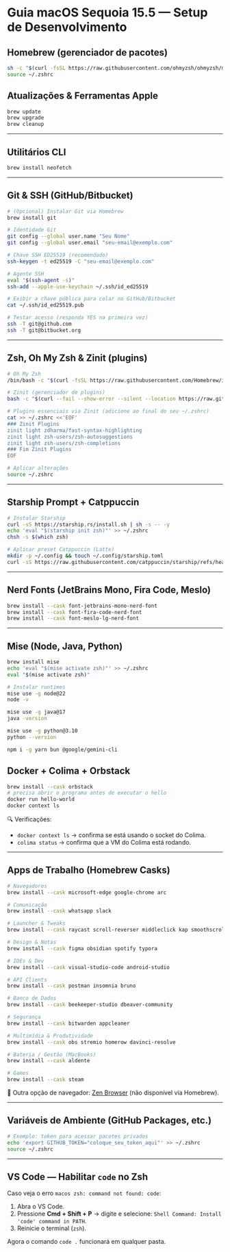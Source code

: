 # Guia macOS Sequoia 15.5 — Setup de Desenvolvimento

## Homebrew (gerenciador de pacotes)

```bash
sh -c "$(curl -fsSL https://raw.githubusercontent.com/ohmyzsh/ohmyzsh/master/tools/install.sh)"
source ~/.zshrc
```

## Atualizações & Ferramentas Apple

```bash
brew update
brew upgrade
brew cleanup
```

---

## Utilitários CLI

```bash
brew install neofetch
```

---

## Git & SSH (GitHub/Bitbucket)

```bash
# (Opcional) Instalar Git via Homebrew
brew install git

# Identidade Git
git config --global user.name "Seu Nome"
git config --global user.email "seu-email@exemplo.com"

# Chave SSH ED25519 (recomendado)
ssh-keygen -t ed25519 -C "seu-email@exemplo.com"

# Agente SSH
eval "$(ssh-agent -s)"
ssh-add --apple-use-keychain ~/.ssh/id_ed25519

# Exibir a chave pública para colar no GitHub/Bitbucket
cat ~/.ssh/id_ed25519.pub

# Testar acesso (responda YES na primeira vez)
ssh -T git@github.com
ssh -T git@bitbucket.org
```

---

## Zsh, Oh My Zsh & Zinit (plugins)

```bash
# Oh My Zsh
/bin/bash -c "$(curl -fsSL https://raw.githubusercontent.com/Homebrew/install/HEAD/install.sh)"

# Zinit (gerenciador de plugins)
bash -c "$(curl --fail --show-error --silent --location https://raw.githubusercontent.com/zdharma-continuum/zinit/HEAD/scripts/install.sh)"

# Plugins essenciais via Zinit (adicione ao final do seu ~/.zshrc)
cat >> ~/.zshrc <<'EOF'
### Zinit Plugins
zinit light zdharma/fast-syntax-highlighting
zinit light zsh-users/zsh-autosuggestions
zinit light zsh-users/zsh-completions
### Fim Zinit Plugins
EOF

# Aplicar alterações
source ~/.zshrc
```

---

## Starship Prompt + Catppuccin

```bash
# Instalar Starship
curl -sS https://starship.rs/install.sh | sh -s -- -y
echo 'eval "$(starship init zsh)"' >> ~/.zshrc
chsh -s $(which zsh)

# Aplicar preset Catppuccin (Latte)
mkdir -p ~/.config && touch ~/.config/starship.toml
curl -sS https://raw.githubusercontent.com/catppuccin/starship/refs/heads/main/starship.toml -o ~/.config/starship.toml
```

---

## Nerd Fonts (JetBrains Mono, Fira Code, Meslo)

```bash
brew install --cask font-jetbrains-mono-nerd-font
brew install --cask font-fira-code-nerd-font
brew install --cask font-meslo-lg-nerd-font
```

---

## Mise (Node, Java, Python)

```bash
brew install mise
echo 'eval "$(mise activate zsh)"' >> ~/.zshrc
eval "$(mise activate zsh)"

# Instalar runtimes
mise use -g node@22
node -v

mise use -g java@17
java -version

mise use -g python@3.10
python --version

npm i -g yarn bun @google/gemini-cli
```

## Docker + Colima + Orbstack

```bash
brew install --cask orbstack
# precisa abrir o programa antes de executar o hello
docker run hello-world
docker context ls
```

🔍 Verificações:

- `docker context ls` → confirma se está usando o socket do Colima.
- `colima status` → confirma que a VM do Colima está rodando.

---

## Apps de Trabalho (Homebrew Casks)

```bash
# Navegadores
brew install --cask microsoft-edge google-chrome arc

# Comunicação
brew install --cask whatsapp slack

# Launcher & Tweaks
brew install --cask raycast scroll-reverser middleclick kap smoothscroll

# Design & Notas
brew install --cask figma obsidian spotify typora

# IDEs & Dev
brew install --cask visual-studio-code android-studio

# API Clients
brew install --cask postman insomnia bruno

# Banco de Dados
brew install --cask beekeeper-studio dbeaver-community

# Segurança
brew install --cask bitwarden appcleaner

# Multimídia & Produtividade
brew install --cask obs stremio homerow davinci-resolve

# Bateria / Gestão (MacBooks)
brew install --cask aldente

# Games
brew install --cask steam
```

🔗 Outra opção de navegador: [Zen Browser](https://zen-browser.app/download/) (não disponível via Homebrew).

---

## Variáveis de Ambiente (GitHub Packages, etc.)

```bash
# Exemplo: token para acessar pacotes privados
echo 'export GITHUB_TOKEN="coloque_seu_token_aqui"' >> ~/.zshrc
source ~/.zshrc
```

---

## VS Code — Habilitar `code` no Zsh

Caso veja o erro `macos zsh: command not found: code`:

1. Abra o VS Code.
2. Pressione **Cmd + Shift + P** → digite e selecione:
   `Shell Command: Install 'code' command in PATH`.
3. Reinicie o terminal (`zsh`).

Agora o comando `code .` funcionará em qualquer pasta.
